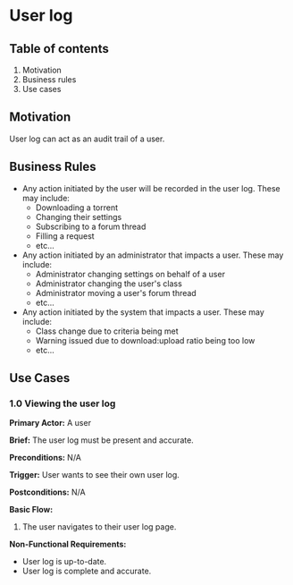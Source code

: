 # User log

## Table of contents

1. Motivation
2. Business rules
3. Use cases

## Motivation

User log can act as an audit trail of a user.

## Business Rules

* Any action initiated by the user will be recorded in the user log. These may include:
  * Downloading a torrent
  * Changing their settings
  * Subscribing to a forum thread
  * Filling a request
  * etc...
* Any action initiated by an administrator that impacts a user. These may include:
  * Administrator changing settings on behalf of a user
  * Administrator changing the user's class
  * Administrator moving a user's forum thread
  * etc...
* Any action initiated by the system that impacts a user. These may include:
  * Class change due to criteria being met
  * Warning issued due to download:upload ratio being too low
  * etc...


## Use Cases

### 1.0 Viewing the user log

**Primary Actor:** A user

**Brief:** The user log must be present and accurate.

**Preconditions:** N/A

**Trigger:** User wants to see their own user log.

**Postconditions:** N/A

**Basic Flow:**

1. The user navigates to their user log page.

**Non-Functional Requirements:**

* User log is up-to-date.
* User log is complete and accurate.
